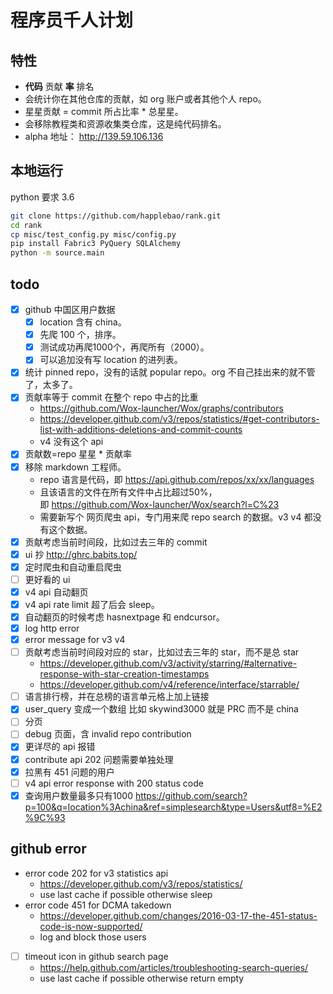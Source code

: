# 程序员千人计划

## 特性

- **代码** 贡献 **率** 排名
- 会统计你在其他仓库的贡献，如 org 账户或者其他个人 repo。
- 星星贡献 = commit 所占比率 * 总星星。
- 会移除教程类和资源收集类仓库，这是纯代码排名。
- alpha 地址： http://139.59.106.136

## 本地运行

python 要求 3.6

```bash
git clone https://github.com/happlebao/rank.git
cd rank
cp misc/test_config.py misc/config.py
pip install Fabric3 PyQuery SQLAlchemy
python -m source.main 
```

## todo

- [x] github 中国区用户数据
   - [x] location 含有 china。
   - [x] 先爬 100 个，排序。
   - [x] 测试成功再爬1000个，再爬所有（2000）。
   - [x] 可以追加没有写 location 的进列表。
- [x] 统计 pinned repo，没有的话就 popular repo。org 不自己挂出来的就不管了，太多了。
- [x] 贡献率等于 commit 在整个 repo 中占的比重
    - https://github.com/Wox-launcher/Wox/graphs/contributors
    - https://developer.github.com/v3/repos/statistics/#get-contributors-list-with-additions-deletions-and-commit-counts
    - v4 没有这个 api
- [x] 贡献数=repo 星星 * 贡献率
- [x] 移除 markdown 工程师。
    - repo 语言是代码，即 https://api.github.com/repos/xx/xx/languages
    - 且该语言的文件在所有文件中占比超过50%，即 https://github.com/Wox-launcher/Wox/search?l=C%23
    - 需要新写个 网页爬虫 api，专门用来爬 repo search 的数据。v3 v4 都没有这个数据。
- [x] 贡献考虑当前时间段，比如过去三年的 commit
- [x] ui 抄 http://ghrc.babits.top/
- [x] 定时爬虫和自动重启爬虫
- [ ] 更好看的 ui
- [x] v4 api 自动翻页
- [x] v4 api rate limit 超了后会 sleep。
- [x] 自动翻页的时候考虑 hasnextpage 和 endcursor。
- [x] log http error
- [x] error message for v3 v4
- [ ] 贡献考虑当前时间段对应的 star，比如过去三年的 star，而不是总 star
    - https://developer.github.com/v3/activity/starring/#alternative-response-with-star-creation-timestamps
    - https://developer.github.com/v4/reference/interface/starrable/
- [ ] 语言排行榜，并在总榜的语言单元格上加上链接
- [x] user_query 变成一个数组 比如 skywind3000 就是 PRC 而不是 china
- [ ] 分页
- [ ] debug 页面，含 invalid repo contribution
- [x] 更详尽的 api 报错
- [x] contribute api 202 问题需要单独处理
- [x] 拉黑有 451 问题的用户 
- [ ] v4 api error response with 200 status code
- [x] 查询用户数量最多只有1000 https://github.com/search?p=100&q=location%3Achina&ref=simplesearch&type=Users&utf8=%E2%9C%93

## github error
- error code 202 for v3 statistics api
    - https://developer.github.com/v3/repos/statistics/
    - use last cache if possible otherwise sleep
- error code 451 for DCMA takedown
    - https://developer.github.com/changes/2016-03-17-the-451-status-code-is-now-supported/
    - log and block those users
- [ ] timeout icon in github search page
    - https://help.github.com/articles/troubleshooting-search-queries/
    - use last cache if possible otherwise return empty
    